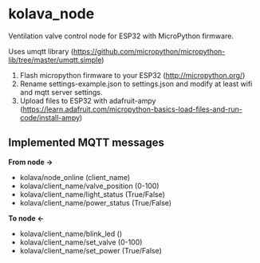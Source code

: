 # kolava_node

Ventilation valve control node for ESP32 with MicroPython firmware.

Uses umqtt library (https://github.com/micropython/micropython-lib/tree/master/umqtt.simple)

1. Flash micropython firmware to your ESP32 (http://micropython.org/)
2. Rename settings-example.json to settings.json and modify at least wifi and mqtt server settings.
3. Upload files to ESP32 with adafruit-ampy (https://learn.adafruit.com/micropython-basics-load-files-and-run-code/install-ampy)


## Implemented MQTT messages

**From node ->**
- kolava/node_online (client_name)
- kolava/client_name/valve_position (0-100)
- kolava/client_name/light_status (True/False)
- kolava/client_name/power_status (True/False)

**To node <-**
- kolava/client_name/blink_led ()
- kolava/client_name/set_valve (0-100)
- kolava/client_name/set_power (True/False)